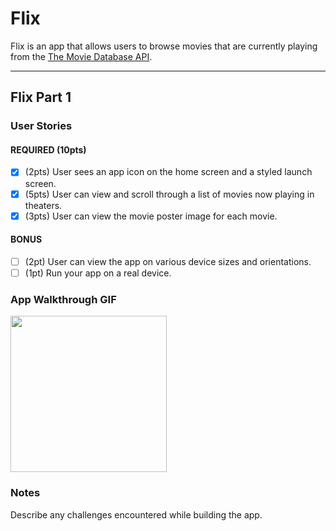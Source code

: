 # Flix

Flix is an app that allows users to browse movies that are currently playing from the [The Movie Database API](http://docs.themoviedb.apiary.io/#).
 
---

## Flix Part 1

### User Stories

#### REQUIRED (10pts)
- [x] (2pts) User sees an app icon on the home screen and a styled launch screen.
- [x] (5pts) User can view and scroll through a list of movies now playing in theaters.
- [x] (3pts) User can view the movie poster image for each movie.

#### BONUS
- [ ] (2pt) User can view the app on various device sizes and orientations.
- [ ] (1pt) Run your app on a real device.

### App Walkthrough GIF
<img src="YOUR_GIF_URL_HERE" width=250><br>

### Notes
Describe any challenges encountered while building the app.
